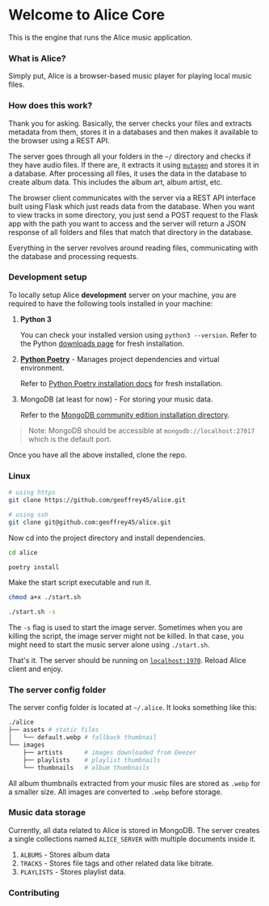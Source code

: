 # Welcome to Alice Core

This is the engine that runs the Alice music application.

### What is Alice?

Simply put, Alice is a browser-based music player for playing local music files.

### How does this work?

Thank you for asking. Basically, the server checks your files and extracts metadata from them, stores it in a databases and then makes it available to the browser using a REST API.

The server goes through all your folders in the `~/` directory and checks if they have audio files. If there are, it extracts it using [`mutagen`](https://mutagen.readthedocs.io/en/latest/) and stores it in a database. After processing all files, it uses the data in the database to create album data. This includes the album art, album artist, etc.

The browser client communicates with the server via a REST API interface built using Flask which just reads data from the database. When you want to view tracks in some directory, you just send a POST request to the Flask app with the path you want to access and the server will return a JSON response of all folders and files that match that directory in the database.

Everything in the server revolves around reading files, communicating with the database and processing requests.

### Development setup

To locally setup Alice **development** server on your machine, you are required to have the following tools installed in your machine:

1. **Python 3**

   You can check your installed version using `python3 --version`.
   Refer to the Python [downloads page](https://www.python.org/downloads/) for fresh installation.

2. **[Python Poetry](https://python-poetry.org/)** - Manages project dependencies and virtual environment.

   Refer to [Python Poetry installation docs](https://python-poetry.org/docs/) for fresh installation.

3. MongoDB (at least for now) - For storing your music data.

   Refer to the [MongoDB community edition installation directory](https://www.mongodb.com/docs/manual/administration/install-community/).

> Note: MongoDB should be accessible at `mongodb://localhost:27017` which is the default port.

Once you have all the above installed, clone the repo.

### Linux

```sh
# using https
git clone https://github.com/geoffrey45/alice.git

# using ssh
git clone git@github.com:geoffrey45/alice.git
```

Now cd into the project directory and install dependencies.

```sh
cd alice

poetry install
```

Make the start script executable and run it.

```sh
chmod a+x ./start.sh

./start.sh -s
```

The `-s` flag is used to start the image server. Sometimes when you are killing the script, the image server might not be killed. In that case, you might need to start the music server alone using `./start.sh`.

That's it. The server should be running on [`localhost:1970`](https://localhost:1970). Reload Alice client and enjoy.

### The server config folder

The server config folder is located at `~/.alice`. It looks something like this:

```sh
./alice
├── assets # static files
│   └── default.webp # fallback thumbnail
└── images
    ├── artists      # images downloaded from Deezer
    ├── playlists    # playlist thumbnails
    └── thumbnails   # album thumbnails
```

All album thumbnails extracted from your music files are stored as `.webp` for a smaller size. All images are converted to `.webp` before storage.

### Music data storage

Currently, all data related to Alice is stored in MongoDB. The server creates a single collections named `ALICE_SERVER` with multiple documents inside it.

1. `ALBUMS` - Stores album data
2. `TRACKS` - Stores file tags and other related data like bitrate.
3. `PLAYLISTS` - Stores playlist data.

### Contributing
